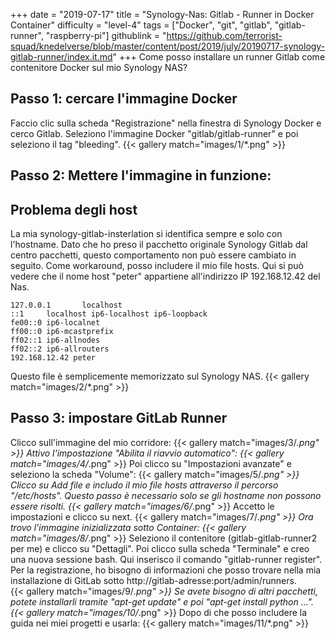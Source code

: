+++
date = "2019-07-17"
title = "Synology-Nas: Gitlab - Runner in Docker Container"
difficulty = "level-4"
tags = ["Docker", "git", "gitlab", "gitlab-runner", "raspberry-pi"]
githublink = "https://github.com/terrorist-squad/knedelverse/blob/master/content/post/2019/july/20190717-synology-gitlab-runner/index.it.md"
+++
Come posso installare un runner Gitlab come contenitore Docker sul mio Synology NAS?
## Passo 1: cercare l'immagine Docker
Faccio clic sulla scheda "Registrazione" nella finestra di Synology Docker e cerco Gitlab. Seleziono l'immagine Docker "gitlab/gitlab-runner" e poi seleziono il tag "bleeding".
{{< gallery match="images/1/*.png" >}}

## Passo 2: Mettere l'immagine in funzione:

##  Problema degli host
La mia synology-gitlab-insterlation si identifica sempre e solo con l'hostname. Dato che ho preso il pacchetto originale Synology Gitlab dal centro pacchetti, questo comportamento non può essere cambiato in seguito.  Come workaround, posso includere il mio file hosts. Qui si può vedere che il nome host "peter" appartiene all'indirizzo IP 192.168.12.42 del Nas.
```
127.0.0.1       localhost                                                       
::1     localhost ip6-localhost ip6-loopback                                    
fe00::0 ip6-localnet                                                            
ff00::0 ip6-mcastprefix                                                         
ff02::1 ip6-allnodes                                                            
ff02::2 ip6-allrouters               
192.168.12.42 peter

```
Questo file è semplicemente memorizzato sul Synology NAS.
{{< gallery match="images/2/*.png" >}}

## Passo 3: impostare GitLab Runner
Clicco sull'immagine del mio corridore:
{{< gallery match="images/3/*.png" >}}
Attivo l'impostazione "Abilita il riavvio automatico":
{{< gallery match="images/4/*.png" >}}
Poi clicco su "Impostazioni avanzate" e seleziono la scheda "Volume":
{{< gallery match="images/5/*.png" >}}
Clicco su Add file e includo il mio file hosts attraverso il percorso "/etc/hosts". Questo passo è necessario solo se gli hostname non possono essere risolti.
{{< gallery match="images/6/*.png" >}}
Accetto le impostazioni e clicco su next.
{{< gallery match="images/7/*.png" >}}
Ora trovo l'immagine inizializzata sotto Container:
{{< gallery match="images/8/*.png" >}}
Seleziono il contenitore (gitlab-gitlab-runner2 per me) e clicco su "Dettagli". Poi clicco sulla scheda "Terminale" e creo una nuova sessione bash. Qui inserisco il comando "gitlab-runner register". Per la registrazione, ho bisogno di informazioni che posso trovare nella mia installazione di GitLab sotto http://gitlab-adresse:port/admin/runners.   
{{< gallery match="images/9/*.png" >}}
Se avete bisogno di altri pacchetti, potete installarli tramite "apt-get update" e poi "apt-get install python ...".
{{< gallery match="images/10/*.png" >}}
Dopo di che posso includere la guida nei miei progetti e usarla:
{{< gallery match="images/11/*.png" >}}